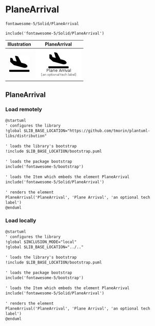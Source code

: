 # PlaneArrival


```text
fontawesome-5/Solid/PlaneArrival
```

```text
include('fontawesome-5/Solid/PlaneArrival')
```



| Illustration | PlaneArrival |
| :---: | :---: |
| ![illustration for Illustration](../../fontawesome-5/Solid/PlaneArrival.png) | ![illustration for PlaneArrival](../../fontawesome-5/Solid/PlaneArrival.Local.png) |




## PlaneArrival

### Load remotely
```plantuml
@startuml
' configures the library
!global $LIB_BASE_LOCATION="https://github.com/tmorin/plantuml-libs/distribution"

' loads the library's bootstrap
!include $LIB_BASE_LOCATION/bootstrap.puml

' loads the package bootstrap
include('fontawesome-5/bootstrap')

' loads the Item which embeds the element PlaneArrival
include('fontawesome-5/Solid/PlaneArrival')

' renders the element
PlaneArrival('PlaneArrival', 'Plane Arrival', 'an optional tech label')
@enduml
```

### Load locally
```plantuml
@startuml
' configures the library
!global $INCLUSION_MODE="local"
!global $LIB_BASE_LOCATION="../.."

' loads the library's bootstrap
!include $LIB_BASE_LOCATION/bootstrap.puml

' loads the package bootstrap
include('fontawesome-5/bootstrap')

' loads the Item which embeds the element PlaneArrival
include('fontawesome-5/Solid/PlaneArrival')

' renders the element
PlaneArrival('PlaneArrival', 'Plane Arrival', 'an optional tech label')
@enduml
```


